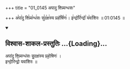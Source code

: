 +++
title = "01_0145 अपादु शिप्र्यन्धसः"

+++
अ꣡पा꣢दु शि꣣प्र्य꣡न्ध꣢सः सु꣣द꣡क्ष꣢स्य प्रहो꣣षि꣡णः꣢। इ꣢न्द्रो꣣रि꣢न्द्रो꣣ य꣡वा꣢शिरः ॥ 01:0145 ॥

<div class="js_include" newlevelforh1="2" title="विश्वास-शाकल-प्रस्तुतिः" unfilled url="/vedAH_Rk/shAkalam/saMhitA/vishvAsa-prastutiH/08/092/04_apAdu_shipryandhasaH.md">
<details open><summary><h2>विश्वास-शाकल-प्रस्तुतिः ...{Loading}...</h2></summary>


अपा॑दु शि॒प्र्यन्ध॑सः सु॒दक्ष॑स्य प्रहो॒षिणः॑ ।  
इन्दो॒रिन्द्रो॒ यवा॑शिरः ॥

</details>
</div>